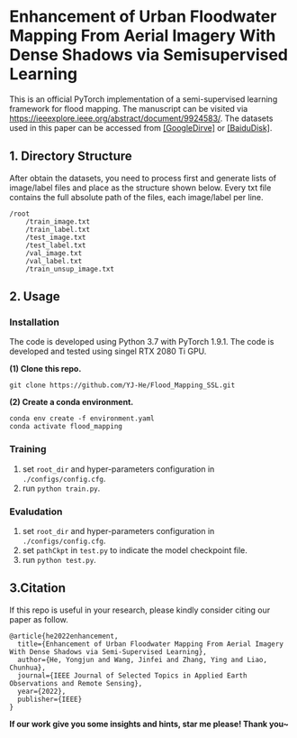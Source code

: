# **Enhancement of Urban Floodwater Mapping From Aerial Imagery With Dense Shadows via Semisupervised Learning**

This is an official PyTorch implementation of a semi-supervised learning framework for flood mapping. The manuscript can be visited via https://ieeexplore.ieee.org/abstract/document/9924583/. The datasets used in this paper can be accessed from [[GoogleDirve]](https://drive.google.com/drive/folders/1pNIfaiHdzeL5-hA0sp8ms4wJTCBiRgLz?usp=sharing) or [[BaiduDisk]](https://pan.baidu.com/s/1GfWQIq3J_XVd0MWLhdKVOA?pwd=r5wa).

## 1. Directory Structure    
After obtain the datasets, you need to process first and generate lists of image/label files and place as the structure shown below. Every txt file contains the full absolute path of the files, each image/label per line.
```
/root
    /train_image.txt
    /train_label.txt
    /test_image.txt
    /test_label.txt
    /val_image.txt
    /val_label.txt
    /train_unsup_image.txt
```
## 2. Usage
### Installation
The code is developed using Python 3.7 with PyTorch 1.9.1. The code is developed and tested using singel RTX 2080 Ti GPU.

**(1) Clone this repo.**
```
git clone https://github.com/YJ-He/Flood_Mapping_SSL.git
```

**(2) Create a conda environment.**  
```
conda env create -f environment.yaml
conda activate flood_mapping
```

### Training
1. set `root_dir` and hyper-parameters configuration in `./configs/config.cfg`.
2. run `python train.py`.

### Evaludation
1. set `root_dir` and hyper-parameters configuration in `./configs/config.cfg`.
2. set `pathCkpt` in `test.py` to indicate the model checkpoint file.
3. run `python test.py`.


## 3.Citation
If this repo is useful in your research, please kindly consider citing our paper as follow.
```
@article{he2022enhancement,
  title={Enhancement of Urban Floodwater Mapping From Aerial Imagery With Dense Shadows via Semi-Supervised Learning},
  author={He, Yongjun and Wang, Jinfei and Zhang, Ying and Liao, Chunhua},
  journal={IEEE Journal of Selected Topics in Applied Earth Observations and Remote Sensing},
  year={2022},
  publisher={IEEE}
}
```

**If our work give you some insights and hints, star me please! Thank you~**


